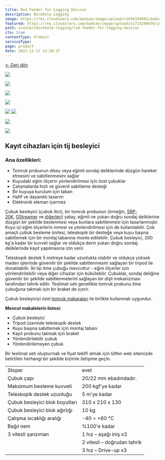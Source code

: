 ```yaml
---
title: Rod Feeder for Logging Devices
description: Borehole Logging
image: https://res.cloudinary.com/madsan/image/upload/v1636194992/madsan-stock/IMG_3200_nsgux0.jpg
featured: https://res.cloudinary.com/madsan/image/upload/v1714290470/image8_vixtcr.jpg
path: urunler/borehole-logging/rod-feeder-for-logging-devices
cta: true
contentType: Product
serviceType: 
page: product
date: 2021-11-17 12:20:27
---
```


[←  Geri dön](/urunler/borehole-logging)

[![](https://res.cloudinary.com/madsan/image/upload/v1714290967/image3_s6py4g.jpg)](https://res.cloudinary.com/madsan/image/upload/v1714290967/image3_s6py4g.jpg)

<div class="row">

<div class="col-md-2">

[![](https://res.cloudinary.com/madsan/image/upload/v1714290470/image8_vixtcr.jpg)](https://res.cloudinary.com/madsan/image/upload/v1714290470/image8_vixtcr.jpg)

</div>
<div class="col-md-2">

[![](https://res.cloudinary.com/madsan/image/upload/v1714290276/image7_h6zngs.jpg)](https://res.cloudinary.com/madsan/image/upload/v1714290276/image7_h6zngs.jpg)

</div>
<div class="col-md-2">

[![](https://res.cloudinary.com/madsan/image/upload/v1714290471/image10_gk6jvb.jpg)](https://res.cloudinary.com/madsan/image/upload/v1714290471/image10_gk6jvb.jpg)

</div>
<div class="col-md-2">

[![](https://res.cloudinary.com/madsan/image/upload/v1714290471/image9_b3w6pq.jpg)](https://res.cloudinary.com/madsan/image/upload/v1714290471/image9_b3w6pq.jpg)
[![](https://res.cloudinary.com/madsan/image/upload/v1714290273/image4_vvbejt.jpg)](https://res.cloudinary.com/madsan/image/upload/v1714290273/image4_vvbejt.jpg)

</div>
<div class="col-md-2">

[![](https://res.cloudinary.com/madsan/image/upload/v1714290269/image2_yxyhyb.jpg)](https://res.cloudinary.com/madsan/image/upload/v1714290269/image2_yxyhyb.jpg)

</div>
<div class="col-md-2">

[![](https://res.cloudinary.com/madsan/image/upload/v1714290269/image1_b5w5cw.jpg)](https://res.cloudinary.com/madsan/image/upload/v1714290269/image1_b5w5cw.jpg)

</div> 

</div>

## Kayıt cihazları için tij besleyici

### Ana özellikleri:

*   Tomruk probunun dikey veya eğimli sondaj deliklerinde düzgün hareket etmesini ve sabitlenmesini sağlar
*   Kuyudaki eğim ölçerin yönlendirilmesi için özel çubuklar
*   Çalışmalarda hızlı ve güvenli sabitleme desteği
*   Bir kuyuya kurulum için taban
*   Hafif ve dayanıklı tasarım
*   Elektronik eleman içermez


Çubuk besleyici (çubuk itici), bir tomruk probunun (örneğin, [SRP-20K](https://geodevice.ca/product/srp-20k/), [GStreamer](https://geodevice.ca/product/gstreamer/) ve [diğerleri](https://geodevice.ca/bhe/)) yatay, eğimli ve yukarı doğru sondaj deliklerine düzgün bir şekilde beslenmesi veya bunlara sabitlenmesi için tasarlanmıştır. Kuyu içi eğim ölçerlerin inmesi ve yönlendirilmesi için de kullanılabilir. Çok amaçlı çubuk besleme ünitesi, teleskopik bir desteğe veya kuyu başına sabitlemek için bir montaj tabanına monte edilebilir. Çubuk besleyici, 200 kg'a kadar bir kuvvet sağlar ve oldukça derin yukarı doğru sondaj deliklerinde kayıt yapılmasına izin verir.

Teleskopik destek 5 metreye kadar uzunlukta olabilir ve oldukça yüksek maden işlerinde güvenilir bir şekilde sabitlenmesini sağlayan bir tripod ile donatılabilir. İki tip itme çubuğu mevcuttur - eğim ölçerler için yönlendirilebilir veya diğer cihazlar için bükülebilir. Çubuklar, sondaj deliğine güvenilir bir şekilde sabitlenmelerini sağlayan bir dişli mekanizması tarafından tahrik edilir. Teslimat seti genellikle tomruk probunu itme çubuğuna takmak için bir braket de içerir.

Çubuk besleyiciyi özel [tomruk makaraları](https://geodevice.ca/product/skt/) ile birlikte kullanmak uygundur.

**Mevcut makalelerin listesi:**

*   Çubuk besleyici
*   Tripod üzerinde teleskopik destek
*   Kuyu başına sabitlemek için montaj tabanı
*   Kayıt probunu takmak için braket
*   Yönlendirilebilir çubuk
*   Yönlendirilemeyen çubuk


Bir teslimat seti oluşturmak ve fiyat teklifi almak için lütfen web sitemizde belirtilen herhangi bir şekilde bizimle iletişime geçin.

<div class="table-responsive"> 

|                                |                             |
|--------------------------------|-----------------------------|
| Stoper                         | evet                        |
| Çubuk çapı                     | 20/22 mm ebadındadır.       |
| Maksimum besleme kuvveti       | 200 kgf'ye kadar            |
| Teleskopik destek uzunluğu     | 5 m'ye kadar                |
| Çubuk besleyici blok boyutları | 310 х 210 х 130             |
| Çubuk besleyici blok ağırlığı  | 10 kg                       |
| Çalışma sıcaklığı aralığı      | -40 ÷ +60 °С                |
| Bağıl nem                      | %100'e kadar                |
| 3 vitesli şanzıman             | 1 hız – aşağı iniş х3       |
|                                | 2 vitesli – doğrudan tahrik |
|                                | 3 hız – Drive-up х3         |


</div>
